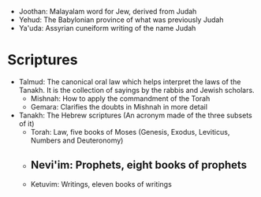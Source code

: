 - Joothan: Malayalam word for Jew, derived from Judah
- Yehud: The Babylonian province of what was previously Judah
- Ya'uda: Assyrian cuneiform writing of the name Judah
# Scriptures
- Talmud: The canonical oral law which helps interpret the laws of the Tanakh. It is the collection of sayings by the rabbis and Jewish scholars.
	- Mishnah: How to apply the commandment of the Torah
	- Gemara: Clarifies the doubts in Mishnah in more detail
- Tanakh: The Hebrew scriptures (An acronym made of the three subsets of it)
	- Torah: Law, five books of Moses (Genesis, Exodus, Leviticus, Numbers and Deuteronomy)
	- Nevi'im: Prophets, eight books of prophets
		- 
	- Ketuvim: Writings, eleven books of writings